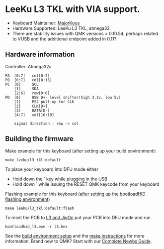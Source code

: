 # LeeKu L3 TKL with VIA support.

* Keyboard Maintainer: [MajorKoos](https://github.com/MajorKoos)
* Hardware Supported: LeeKu L3 TKL, atmega32
* There are stability issues with QMK versions > 0.10.54, perhaps related to VUSB and the additional endpoint added in 0.11?

## Hardware information

Controller: Atmega32a

    PA  [0:7]   col[0:7]
    PB  [0:7]   col[8:15]
    PC  [0]     SCL
        [1]     SDA
        [2:6]   row[0:6]
    PD  [0]     USB D+- level shifter(high 3.3v, low 5v)
        [1]     PS2 pull-up for CLK
        [2]     CLK[D+]
        [3]     DATA[D-]
        [4:7]   col[16:19]

        signal direction : row -> col
        
        
## Building the firmware
Make example for this keyboard (after setting up your build environment):

    make leeku/l3_tkl:default


To place your keyboard into DFU mode either
*   Hold down the ` key while plugging in the USB
*   Hold down ` while issuing the RESET QMK keycode from your keyboard


Flashing example for this keyboard ([after setting up the bootloadHID flashing environment](https://docs.qmk.fm/#/flashing_bootloadhid))

    make leeku/l3_tkl:default:flash


To reset the PCB to [L3 and JigOn](https://github.com/MajorKoos/KBDParts/tree/master/Firmware) put your PCB into DFU mode and run

    bootloadhid_l3.exe -r l3.hex


See the [build environment setup](https://docs.qmk.fm/#/getting_started_build_tools) and the [make instructions](https://docs.qmk.fm/#/getting_started_make_guide) for more information. Brand new to QMK? Start with our [Complete Newbs Guide](https://docs.qmk.fm/#/newbs).

